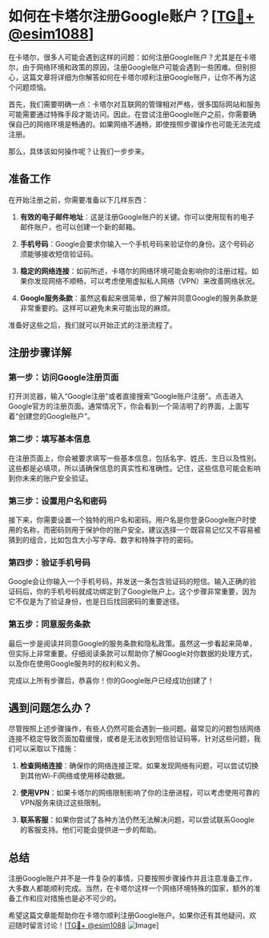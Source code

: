# 如何在卡塔尔注册Google账户？[[TG💪+ @esim1088](https://t.me/s/esim1088)]

在卡塔尔，很多人可能会遇到这样的问题：如何注册Google账户？尤其是在卡塔尔，由于网络环境和政策的原因，注册Google账户可能会遇到一些困难。但别担心，这篇文章将详细为你解答如何在卡塔尔顺利注册Google账户，让你不再为这个问题烦恼。

首先，我们需要明确一点：卡塔尔对互联网的管理相对严格，很多国际网站和服务可能需要通过特殊手段才能访问。因此，在尝试注册Google账户之前，你需要确保自己的网络环境是畅通的。如果网络不通畅，即使按照步骤操作也可能无法完成注册。

那么，具体该如何操作呢？让我们一步步来。

## 准备工作

在开始注册之前，你需要准备以下几样东西：

1. **有效的电子邮件地址**：这是注册Google账户的关键。你可以使用现有的电子邮件账户，也可以创建一个新的邮箱。
   
2. **手机号码**：Google会要求你输入一个手机号码来验证你的身份。这个号码必须能够接收短信验证码。

3. **稳定的网络连接**：如前所述，卡塔尔的网络环境可能会影响你的注册过程。如果你发现网络不顺畅，可以考虑使用虚拟私人网络（VPN）来改善网络状况。

4. **Google服务条款**：虽然这看起来很简单，但了解并同意Google的服务条款是非常重要的。这样可以避免未来可能出现的麻烦。

准备好这些之后，我们就可以开始正式的注册流程了。

## 注册步骤详解

### 第一步：访问Google注册页面

打开浏览器，输入“Google注册”或者直接搜索“Google账户注册”。点击进入Google官方的注册页面。通常情况下，你会看到一个简洁明了的界面，上面写着“创建您的Google账户”。

### 第二步：填写基本信息

在注册页面上，你会被要求填写一些基本信息，包括名字、姓氏、生日以及性别。这些都是必填项，所以请确保信息的真实性和准确性。记住，这些信息可能会影响到你未来的账户安全验证。

### 第三步：设置用户名和密码

接下来，你需要设置一个独特的用户名和密码。用户名是你登录Google账户时使用的名称，而密码则用于保护你的账户安全。建议选择一个既容易记忆又不容易被猜到的组合，比如包含大小写字母、数字和特殊字符的密码。

### 第四步：验证手机号码

Google会让你输入一个手机号码，并发送一条包含验证码的短信。输入正确的验证码后，你的手机号码就成功绑定到了Google账户上。这个步骤非常重要，因为它不仅是为了验证身份，也是日后找回密码的重要途径。

### 第五步：同意服务条款

最后一步是阅读并同意Google的服务条款和隐私政策。虽然这一步看起来简单，但实际上非常重要。仔细阅读条款可以帮助你了解Google对你数据的处理方式，以及你在使用Google服务时的权利和义务。

完成以上所有步骤后，恭喜你！你的Google账户已经成功创建了！

## 遇到问题怎么办？

尽管按照上述步骤操作，有些人仍然可能会遇到一些问题。最常见的问题包括网络连接不稳定导致页面加载缓慢，或者是无法收到短信验证码等。针对这些问题，我们可以采取以下措施：

1. **检查网络连接**：确保你的网络连接正常。如果发现网络有问题，可以尝试切换到其他Wi-Fi网络或使用移动数据。

2. **使用VPN**：如果卡塔尔的网络限制影响了你的注册进程，可以考虑使用可靠的VPN服务来绕过这些限制。

3. **联系客服**：如果你尝试了各种方法仍然无法解决问题，可以尝试联系Google的客服支持。他们可能会提供进一步的帮助。

## 总结

注册Google账户并不是一件复杂的事情，只要按照步骤操作并且注意准备工作，大多数人都能顺利完成。当然，在卡塔尔这样一个网络环境特殊的国家，额外的准备工作和应对措施也是必不可少的。

希望这篇文章能帮助你在卡塔尔顺利注册Google账户。如果你还有其他疑问，欢迎随时留言讨论！[[TG💪+ @esim1088](https://t.me/s/esim1088) ![Image](https://i.postimg.cc/4NQfJmqS/Snipaste-2025-05-13-00-14-12.png)]